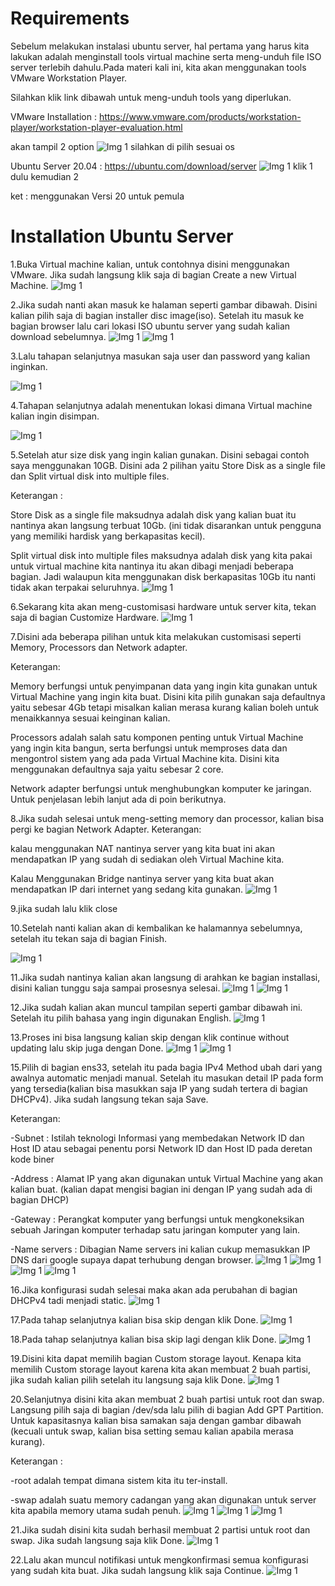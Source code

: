# Requirements

Sebelum melakukan instalasi ubuntu server, hal pertama yang harus kita lakukan adalah menginstall tools virtual machine serta meng-unduh file ISO server terlebih dahulu.Pada materi kali ini, kita akan menggunakan tools VMware Workstation Player.

Silahkan klik link dibawah untuk meng-unduh tools yang diperlukan.

VMware Installation : https://www.vmware.com/products/workstation-player/workstation-player-evaluation.html

akan tampil 2 option
![Img 1](Assets/2.png)
silahkan di pilih sesuai os

Ubuntu Server 20.04 : https://ubuntu.com/download/server
![Img 1](Assets/3.png)
klik 1 dulu kemudian 2

ket : menggunakan Versi 20 untuk pemula

# Installation Ubuntu Server

1.Buka Virtual machine kalian, untuk contohnya disini menggunakan VMware. Jika sudah langsung klik saja di bagian Create a new Virtual Machine.
![Img 1](Assets/4.png)

2.Jika sudah nanti akan masuk ke halaman seperti gambar dibawah. Disini kalian pilih saja di bagian installer disc image(iso). Setelah itu masuk ke bagian browser lalu cari lokasi ISO ubuntu server yang sudah kalian download sebelumnya.
![Img 1](Assets/5.png)
![Img 1](Assets/6.png)

3.Lalu tahapan selanjutnya masukan saja user dan password yang kalian inginkan.

![Img 1](Assets/7.png)

4.Tahapan selanjutnya adalah menentukan lokasi dimana Virtual machine kalian ingin disimpan.

![Img 1](Assets/8.png)

5.Setelah atur size disk yang ingin kalian gunakan. Disini sebagai contoh saya menggunakan 10GB. Disini ada 2 pilihan yaitu Store Disk as a single file dan Split virtual disk into multiple files.

Keterangan :

Store Disk as a single file maksudnya adalah disk yang kalian buat itu nantinya akan langsung terbuat 10Gb. (ini tidak disarankan untuk pengguna yang memiliki hardisk yang berkapasitas kecil).

Split virtual disk into multiple files maksudnya adalah disk yang kita pakai untuk virtual machine kita nantinya itu akan dibagi menjadi beberapa bagian. Jadi walaupun kita menggunakan disk berkapasitas 10Gb itu nanti tidak akan terpakai seluruhnya.
![Img 1](Assets/9.png)

6.Sekarang kita akan meng-customisasi hardware untuk server kita, tekan saja di bagian Customize Hardware.
![Img 1](Assets/10.png)

7.Disini ada beberapa pilihan untuk kita melakukan customisasi seperti Memory, Processors dan Network adapter.

Keterangan:

Memory berfungsi untuk penyimpanan data yang ingin kita gunakan untuk Virtual Machine yang ingin kita buat. Disini kita pilih gunakan saja defaultnya yaitu sebesar 4Gb tetapi misalkan kalian merasa kurang kalian boleh untuk menaikkannya sesuai keinginan kalian.

Processors adalah salah satu komponen penting untuk Virtual Machine yang ingin kita bangun, serta berfungsi untuk memproses data dan mengontrol sistem yang ada pada Virtual Machine kita. Disini kita menggunakan defaultnya saja yaitu sebesar 2 core.

Network adapter berfungsi untuk menghubungkan komputer ke jaringan. Untuk penjelasan lebih lanjut ada di poin berikutnya.

8.Jika sudah selesai untuk meng-setting memory dan processor, kalian bisa pergi ke bagian Network Adapter.
Keterangan:

kalau menggunakan NAT nantinya server yang kita buat ini akan mendapatkan IP yang sudah di sediakan oleh Virtual Machine kita.

Kalau Menggunakan Bridge nantinya server yang kita buat akan mendapatkan IP dari internet yang sedang kita gunakan.
![Img 1](Assets/11.png)

9.jika sudah lalu klik close

10.Setelah nanti kalian akan di kembalikan ke halamannya sebelumnya, setelah itu tekan saja di bagian Finish.

![Img 1](Assets/10.png)

11.Jika sudah nantinya kalian akan langsung di arahkan ke bagian installasi, disini kalian tunggu saja sampai prosesnya selesai.
![Img 1](Assets/12.png)
![Img 1](Assets/13.png)

12.Jika sudah kalian akan muncul tampilan seperti gambar dibawah ini. Setelah itu pilih bahasa yang ingin digunakan English.
![Img 1](Assets/14.png)

13.Proses ini bisa langsung kalian skip dengan klik continue without updating lalu skip juga dengan Done.
![Img 1](Assets/15.png)
![Img 1](Assets/16.png)

15.Pilih di bagian ens33, setelah itu pada bagia IPv4 Method ubah dari yang awalnya automatic menjadi manual. Setelah itu masukan detail IP pada form yang tersedia(kalian bisa masukkan saja IP yang sudah tertera di bagian DHCPv4). Jika sudah langsung tekan saja Save.

Keterangan:

-Subnet : Istilah teknologi Informasi yang membedakan Network ID dan Host ID atau sebagai penentu porsi Network ID dan Host ID pada deretan kode biner

-Address : Alamat IP yang akan digunakan untuk Virtual Machine yang akan kalian buat. (kalian dapat mengisi bagian ini dengan IP yang sudah ada di bagian DHCP)

-Gateway : Perangkat komputer yang berfungsi untuk mengkoneksikan sebuah Jaringan komputer terhadap satu jaringan komputer yang lain.

-Name servers : Dibagian Name servers ini kalian cukup memasukkan IP DNS dari google supaya dapat terhubung dengan browser.
![Img 1](Assets/17.png)
![Img 1](Assets/17.5.png)
![Img 1](Assets/18.png)
![Img 1](Assets/19.png)

16.Jika konfigurasi sudah selesai maka akan ada perubahan di bagian DHCPv4 tadi menjadi static.
![Img 1](Assets/20.png)

17.Pada tahap selanjutnya kalian bisa skip dengan klik Done.
![Img 1](Assets/21.png)

18.Pada tahap selanjutnya kalian bisa skip lagi dengan klik Done.
![Img 1](Assets/22.png)

19.Disini kita dapat memilih bagian Custom storage layout. Kenapa kita memilih Custom storage layout karena kita akan membuat 2 buah partisi, jika sudah kalian pilih setelah itu langsung saja klik Done.
![Img 1](Assets/23.png)

20.Selanjutnya disini kita akan membuat 2 buah partisi untuk root dan swap. Langsung pilih saja di bagian /dev/sda lalu pilih di bagian Add GPT Partition. Untuk kapasitasnya kalian bisa samakan saja dengan gambar dibawah (kecuali untuk swap, kalian bisa setting semau kalian apabila merasa kurang).

Keterangan :

-root adalah tempat dimana sistem kita itu ter-install.

-swap adalah suatu memory cadangan yang akan digunakan untuk server kita apabila memory utama sudah penuh.
![Img 1](Assets/24.png)
![Img 1](Assets/25.png)
![Img 1](Assets/26.png)

21.Jika sudah disini kita sudah berhasil membuat 2 partisi untuk root dan swap. Jika sudah langsung saja klik Done.
![Img 1](Assets/27.png)

22.Lalu akan muncul notifikasi untuk mengkonfirmasi semua konfigurasi yang sudah kita buat. Jika sudah langsung klik saja Continue.
![Img 1](Assets/28.png)
